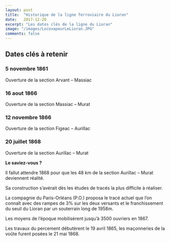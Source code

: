 ```yaml
---
layout: post
title:  "Historique de la ligne ferroviaire du Lioran"
date:   2017-12-20
excerpt: "Les dates clés de la ligne du Lioran"
image: "/images/LocovapeurLeLioran.JPG"
comments: false
---
```


## Dates clés à retenir

### 5 novembre 1861

Ouverture de la section Arvant – Massiac

### 16 aout 1866

Ouverture de la section Massiac – Murat

### 12 novembre 1866

Ouverture de la section Figeac – Aurillac

### 20 juillet 1868

Ouverture de la section Aurillac – Murat

**Le saviez-vous ?**

Il fallut attendre 1868 pour que les 48 km de la section Aurillac – Murat deviennent réalité.

Sa construction s’avérait dès les études de tracés la plus difficile à réaliser.

La compagnie du Paris-Orléans (P.O.) proposa le tracé actuel que l’on connaît avec des rampes de 3% sur les deux versants et le franchissement du seuil du Lioran par un souterrain long de 1958m.

Les moyens de l’époque mobilisèrent jusqu’à 3500 ouvriers en 1867.

Les travaux du percement débutèrent le 19 avril 1865, les maçonneries de la voûte furent posées le 21 mai 1868.
